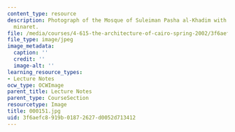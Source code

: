 ```yaml
---
content_type: resource
description: Photograph of the Mosque of Suleiman Pasha al-Khadim with its distinctive
  minaret.
file: /media/courses/4-615-the-architecture-of-cairo-spring-2002/3f6aefc8919b01872627d0052d713412_000151.jpg
file_type: image/jpeg
image_metadata:
  caption: ''
  credit: ''
  image-alt: ''
learning_resource_types:
- Lecture Notes
ocw_type: OCWImage
parent_title: Lecture Notes
parent_type: CourseSection
resourcetype: Image
title: 000151.jpg
uid: 3f6aefc8-919b-0187-2627-d0052d713412
---
```

